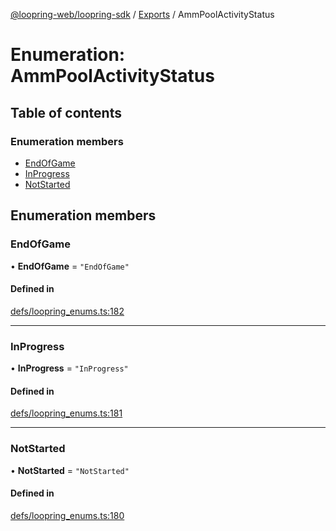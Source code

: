 [@loopring-web/loopring-sdk](../README.md) / [Exports](../modules.md) / AmmPoolActivityStatus

# Enumeration: AmmPoolActivityStatus

## Table of contents

### Enumeration members

- [EndOfGame](AmmPoolActivityStatus.md#endofgame)
- [InProgress](AmmPoolActivityStatus.md#inprogress)
- [NotStarted](AmmPoolActivityStatus.md#notstarted)

## Enumeration members

### EndOfGame

• **EndOfGame** = `"EndOfGame"`

#### Defined in

[defs/loopring_enums.ts:182](https://github.com/Loopring/loopring_sdk/blob/427d9da/src/defs/loopring_enums.ts#L182)

___

### InProgress

• **InProgress** = `"InProgress"`

#### Defined in

[defs/loopring_enums.ts:181](https://github.com/Loopring/loopring_sdk/blob/427d9da/src/defs/loopring_enums.ts#L181)

___

### NotStarted

• **NotStarted** = `"NotStarted"`

#### Defined in

[defs/loopring_enums.ts:180](https://github.com/Loopring/loopring_sdk/blob/427d9da/src/defs/loopring_enums.ts#L180)
